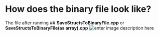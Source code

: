 # How does the binary file look like?
The file after running ## **SaveStructsToBinaryFile.cpp** or **SaveStructsToBinaryFile(as array).cpp**
![enter image description here](https://lh3.googleusercontent.com/NcLcTEemBj6dMkOFFjUPo2jyR_7vdrUkn0dHqx8TX1CYmtW-XZzSaDwAxscJz0m3EnniPL68ag "Binary file")

